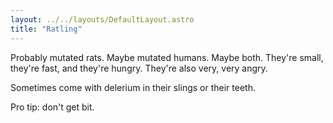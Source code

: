 ```yaml
---
layout: ../../layouts/DefaultLayout.astro
title: "Ratling"
---
```


Probably mutated rats. Maybe mutated humans. Maybe both. They're small, they're fast, and they're hungry. They're also very, very angry.

Sometimes come with delerium in their slings or their teeth. 

Pro tip: don't get bit.